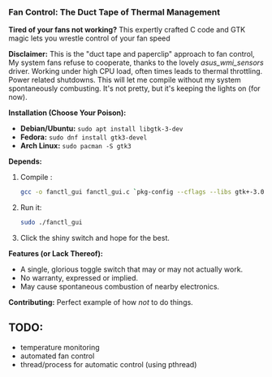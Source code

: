 ### Fan Control: The Duct Tape of Thermal Management

**Tired of your fans not working?** This expertly crafted C code and GTK magic lets you wrestle control of your fan speed

**Disclaimer:** This is the "duct tape and paperclip" approach to fan control, My system fans refuse to cooperate, thanks to the lovely *asus_wmi_sensors* driver. Working under high CPU load, often times leads to thermal throttling. Power related shutdowns. This will let me compile without my system spontaneously combusting. It's not pretty, but it's keeping the lights on (for now).


**Installation (Choose Your Poison):**

* **Debian/Ubuntu:** `sudo apt install libgtk-3-dev`
* **Fedora:** `sudo dnf install gtk3-devel`
* **Arch Linux:** `sudo pacman -S gtk3`

**Depends:**

1. Compile :  
   ```bash
   gcc -o fanctl_gui fanctl_gui.c `pkg-config --cflags --libs gtk+-3.0`
   ```
2. Run it:
   ```bash
   sudo ./fanctl_gui
   ```
3. Click the shiny switch and hope for the best.

**Features (or Lack Thereof):**

* A single, glorious toggle switch that may or may not actually work.
* No warranty, expressed or implied.
* May cause spontaneous combustion of nearby electronics.

**Contributing:**
Perfect example of how *not* to do things.

TODO:
- 
- temperature monitoring
- automated fan control
- thread/process for automatic control (using pthread) 
